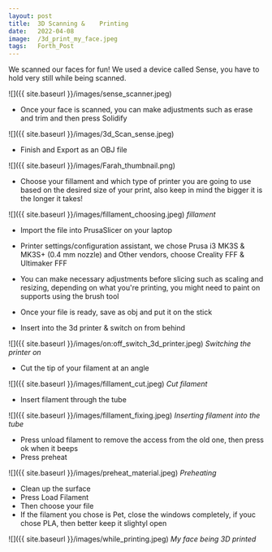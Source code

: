 ```yaml
---
layout: post
title:  3D Scanning &    Printing
date:   2022-04-08
image:  /3d_print_my_face.jpeg
tags:   Forth_Post
---
```


We scanned our faces for fun! We used a device called Sense, you have to hold very still while being scanned.

 ![]({{ site.baseurl }}/images/sense_scanner.jpeg)


* Once your face is scanned, you can make adjustments such as erase and trim and then press Solidify 

![]({{ site.baseurl }}/images/3d_Scan_sense.jpeg)


 * Finish and Export as an OBJ file 

 ![]({{ site.baseurl }}/images/Farah_thumbnail.png)

 * Choose your fillament and which type of printer you are going to use based on the desired size of your print, also keep in mind the bigger it is the longer it takes!

 ![]({{ site.baseurl }}/images/fillament_choosing.jpeg)
 *fillament*


 * Import the file into PrusaSlicer on your laptop 

 * Printer settings/configuration assistant, we chose  Prusa i3 MK3S & MK3S+ (0.4 mm nozzle) and Other vendors, choose Creality FFF & Ultimaker FFF
 
 * You can make necessary adjustments before slicing such as scaling and resizing, depending on what you're printing, you might need to paint on supports using the brush tool

* Once your file is ready, save as obj and put it on the stick
* Insert into the 3d printer & switch on from behind

 ![]({{ site.baseurl }}/images/on:off_switch_3d_printer.jpeg)
 *Switching the printer on*

* Cut the tip of your filament at an angle 

 ![]({{ site.baseurl }}/images/fillament_cut.jpeg)
 *Cut filament*

* Insert filament through the tube

 ![]({{ site.baseurl }}/images/fillament_fixing.jpeg)
 *Inserting filament into the tube*

* Press unload filament to remove the access from the old one, then press ok when it beeps
* Press preheat 

 ![]({{ site.baseurl }}/images/preheat_material.jpeg)
 *Preheating*

* Clean up the surface
* Press Load Filament
* Then choose your file 
* If the filament you chose is Pet, close the windows completely, if youc chose PLA, then better keep it slightyl open

 ![]({{ site.baseurl }}/images/while_printing.jpeg)
 *My face being 3D printed*







